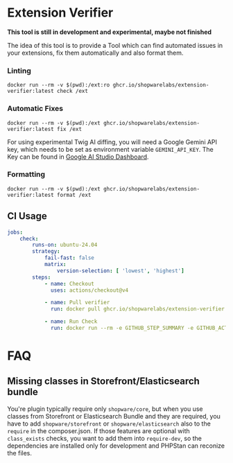 # Extension Verifier

**This tool is still in development and experimental, maybe not finished**

The idea of this tool is to provide a Tool which can find automated issues in your extensions, fix them automatically and also format them.

### Linting

```shell
docker run --rm -v $(pwd):/ext:ro ghcr.io/shopwarelabs/extension-verifier:latest check /ext
```

### Automatic Fixes

```shell
docker run --rm -v $(pwd):/ext ghcr.io/shopwarelabs/extension-verifier:latest fix /ext
```

For using experimental Twig AI diffing, you will need a Google Gemini API key, which needs to be set as environment variable `GEMINI_API_KEY`. The Key can be found in [Google AI Studio Dashboard](https://aistudio.google.com/).

### Formatting

```shell
docker run --rm -v $(pwd):/ext ghcr.io/shopwarelabs/extension-verifier:latest format /ext
```

## CI Usage

```yaml
jobs:
    check:
        runs-on: ubuntu-24.04
        strategy:
            fail-fast: false
            matrix:
                version-selection: [ 'lowest', 'highest']
        steps:
            - name: Checkout
              uses: actions/checkout@v4

            - name: Pull verifier
              run: docker pull ghcr.io/shopwarelabs/extension-verifier:latest

            - name: Run Check
              run: docker run --rm -e GITHUB_STEP_SUMMARY -e GITHUB_ACTIONS -v $GITHUB_STEP_SUMMARY:$GITHUB_STEP_SUMMARY -v $(pwd):/ext ghcr.io/shopwarelabs/extension-verifier:latest check /ext --check-against ${{ matrix.version-selection }}
```

# FAQ

## Missing classes in Storefront/Elasticsearch bundle

You're plugin typically require only `shopware/core`, but when you use classes from Storefront or Elasticsearch Bundle and they are required, you have to add `shopware/storefront` or `shopware/elasticsearch` also to the `require` in the composer.json. If those features are optional with `class_exists` checks, you want to add them into `require-dev`, so the dependencies are installed only for development and PHPStan can reconize the files.
